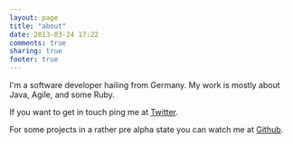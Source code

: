 ```yaml
---
layout: page
title: "about"
date: 2013-03-24 17:22
comments: true
sharing: true
footer: true
---
```

I'm a software developer hailing from Germany. My work is mostly about Java, Agile, and some Ruby.  
  
If you want to get in touch ping me at [Twitter](https://twitter.com/boutta).  
  
For some projects in a rather pre alpha state you can watch me at [Github](https://github.com/cboutter).